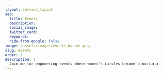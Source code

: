 ```yaml
---
layout: service_layout
seo:
  title: Events
  description:
  social_image:
  twitter_card:
  keywords:
  hide-from-google: false
image: /assets/images/events_banner.png
slug: events
order: 3
description: |
  Join me for empowering events where women's circles become a nurturing space for authentic connections and mutual empowerment. Immerse yourself in tranquil sessions of Yin Yoga, guiding us to explore deeper layers of self-awareness and inner balance. These events are meticulously crafted to foster a sense of community, encouraging profound self-discovery, and nurturing an environment where we uplift each other on our transformative journeys.
---
```

